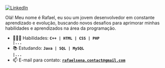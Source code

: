 [![LinkedIn](https://img.shields.io/badge/LinkedIn-blue?style=for-the-badge&logo=linkedin&logoColor=white)](https://www.linkedin.com/in/rafaznj/)

Olá! Meu nome é Rafael, eu sou um jovem desenvolvedor em constante aprendizado e evolução, buscando novos desafios para aprimorar minhas habilidades e aprendizados na área da programação. 
- 👨🏽‍💻 Habilidades: <code>**C++ | HTML | CSS | PHP |...**</code>
- 📚 Estudando: <code>**Java | SQL | MySQL |...**</code>
- 📫 E-mail para contato: <code>**rafaelsena.contact@gmail.com**</code>

